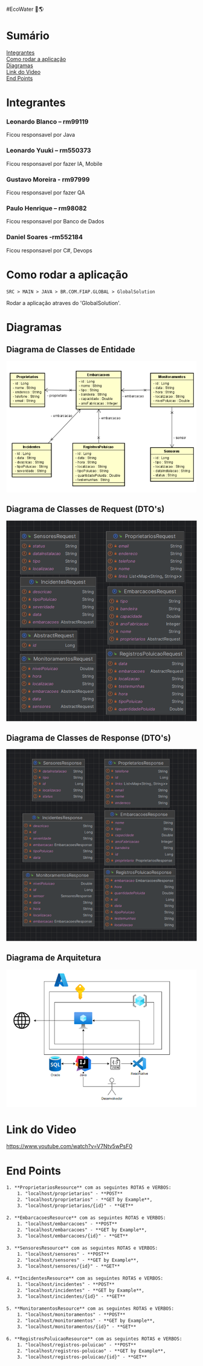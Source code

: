 #EcoWater 🚢🌎

# Sumário
[Integrantes](#integrantes)  
[Como rodar a aplicação](#como-rodar-a-aplicação)  
[Diagramas](#diagramas)  
[Link do Video](#link-do-video)    
[End Points](#end-points)   

# Integrantes

### Leonardo Blanco – rm99119
Ficou responsavel por Java

### Leonardo Yuuki – rm550373
Ficou responsavel por fazer IA, Mobile

### Gustavo Moreira - rm97999
Ficou responsavel por fazer QA

### Paulo Henrique – rm98082
Ficou responsavel por Banco de Dados

### Daniel Soares -rm552184
Ficou responsavel por C#, Devops

# Como rodar a aplicação

    SRC > MAIN > JAVA > BR.COM.FIAP.GLOBAL > GlobalSolution  
Rodar a aplicação atraves do 'GlobalSolution'.

# Diagramas

## Diagrama de Classes de Entidade
![entity.png](documentacao%2Fdiagramas-classes%2Fentity.png)

## Diagrama de Classes de Request (DTO's)
![request.png](documentacao%2Fdiagramas-classes%2Frequest.png)

## Diagrama de Classes de Response (DTO's)
![response.png](documentacao%2Fdiagramas-classes%2Fresponse.png)

## Diagrama de Arquitetura
![arquitetura.png](documentacao%2Fdiagramas-classes%2Farquitetura.png)

# Link do Video
https://www.youtube.com/watch?v=V7Ntv5wPsF0

# End Points

    1. **ProprietariosResource** com as seguintes ROTAS e VERBOS:
        1. "localhost/proprietarios" - **POST**
        2. "localhost/proprietarios" - **GET by Example**,
        3. "localhost/proprietarios/{id}" - **GET**
    
    2. **EmbarcacoesResource** com as seguintes ROTAS e VERBOS:
        1. "localhost/embarcacoes" - **POST**
        2. "localhost/embarcacoes" - **GET by Example**,
        3. "localhost/embarcacoes/{id}" - **GET**
        
    3. **SensoresResource** com as seguintes ROTAS e VERBOS:
        1. "localhost/sensores" - **POST**
        2. "localhost/sensores" - **GET by Example**,
        3. "localhost/sensores/{id}" - **GET**

    4. **IncidentesResource** com as seguintes ROTAS e VERBOS:
        1. "localhost/incidentes" - **POST**
        2. "localhost/incidentes" - **GET by Example**,
        3. "localhost/incidentes/{id}" - **GET**

    5. **MonitoramentosResource** com as seguintes ROTAS e VERBOS:
        1. "localhost/monitoramentos" - **POST**
        2. "localhost/monitoramentos" - **GET by Example**,
        3. "localhost/monitoramentos/{id}" - **GET**

    6. **RegistrosPoluicaoResource** com as seguintes ROTAS e VERBOS:
        1. "localhost/registros-poluicao" - **POST**
        2. "localhost/registros-poluicao" - **GET by Example**,
        3. "localhost/registros-poluicao/{id}" - **GET**
        
